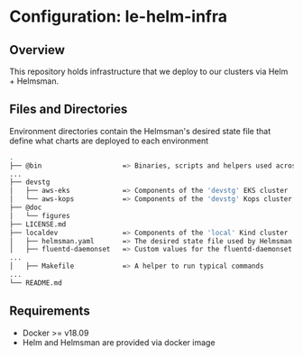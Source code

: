 # Configuration: le-helm-infra

## Overview
This repository holds infrastructure that we deploy to our clusters via Helm + Helmsman.

## Files and Directories

Environment directories contain the Helmsman's desired state file that define what charts are deployed to each environment

```bash
.
├── @bin                    => Binaries, scripts and helpers used across the repository
...
├── devstg
│   ├── aws-eks             => Components of the 'devstg' EKS cluster
│   └── aws-kops            => Components of the 'devstg' Kops cluster
├── @doc
│   └── figures
├── LICENSE.md
├── localdev                => Components of the 'local' Kind cluster
│   ├── helmsman.yaml       => The desired state file used by Helmsman to install/remove cluster components
│   ├── fluentd-daemonset   => Custom values for the fluentd-daemonset chart (equivalent for other components)
...
│   ├── Makefile            => A helper to run typical commands
...
└── README.md
```
 
## Requirements
* Docker >= v18.09
* Helm and Helmsman are provided via docker image

